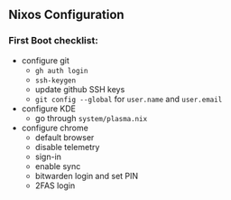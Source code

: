 ## Nixos Configuration

### First Boot checklist:

- configure git
  - `gh auth login`
  - `ssh-keygen`
  - update github SSH keys
  - `git config --global` for `user.name` and `user.email`
- configure KDE
  - go through `system/plasma.nix`
- configure chrome
  - default browser
  - disable telemetry
  - sign-in
  - enable sync
  - bitwarden login and set PIN
  - 2FAS login
